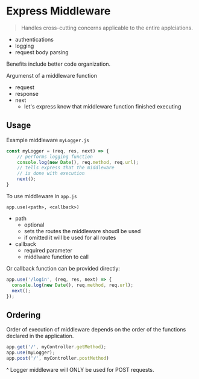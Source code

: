 # Express Middleware
> Handles cross-cutting concerns applicable to the entire applciations.

- authentications
- logging
- request body parsing

Benefits include better code organization.

Argumenst of a middleware function
- request
- response
- next
    - let's express know that middleware function finished executing

## Usage

Example middleware `myLogger.js` 
```js
const myLogger = (req, res, next) => {
    // performs logging function
    console.log(new Date(), req.method, req.url);
    // tells express that the middleware
    // is done with execution
    next();
}
```

To use  middleware in `app.js`

`app.use(<path>, <callback>)`
- path
    - optional 
    - sets the routes the middleware shoudl be used
    - if omitted it will be used for all routes
- callback
    - required parameter
    - middlware function to call

Or callback function can be provided directly:
```js
app.use('/login', (req, res, next) => {
  console.log(new Date(), req.method, req.url);
  next();
});
```

## Ordering

Order of execution of middleware depends on the order of the functions declared in the application.
```js
app.get('/', myController.getMethod);
app.use(myLogger);
app.post('/', myController.postMethod)
```
^ Logger middleware will ONLY be used for POST requests.
